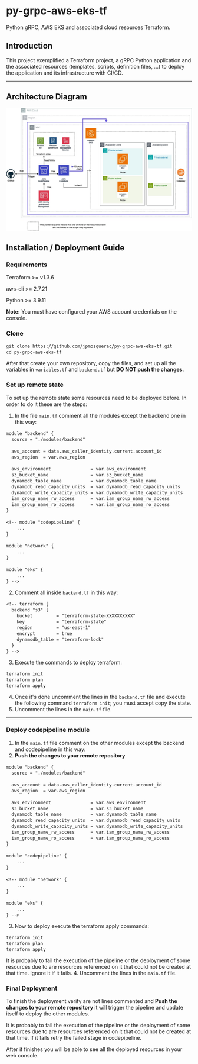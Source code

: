 # py-grpc-aws-eks-tf
Python gRPC, AWS EKS and associated cloud resources Terraform.

## Introduction

This project exemplified a Terraform project, a gRPC Python application and the associated resources (templates, scripts, definition files, ...) to deploy the application and its infrastructure with CI/CD.

---

## Architecture Diagram
![Architecture Diagram](./docs/arch_diagram.jpg)

## Installation / Deployment Guide

### Requirements
Terraform >= v1.3.6

aws-cli >= 2.7.21

Python >= 3.9.11

**Note:** You must have configured your AWS account credentials on the console.

### Clone
```
git clone https://github.com/jpmosquerac/py-grpc-aws-eks-tf.git
cd py-grpc-aws-eks-tf
```
After that create your own repository, copy the files, and set up all the variables in `variables.tf` and `backend.tf` but **DO NOT push the changes**.

### Set up remote state
To set up the remote state some resources need to be deployed before. In order to do it these are the steps:
1. In the file `main.tf` comment all the modules except the backend one in this way:
```
module "backend" {
  source = "./modules/backend"

  aws_account = data.aws_caller_identity.current.account_id
  aws_region  = var.aws_region

  aws_environment               = var.aws_environment
  s3_bucket_name                = var.s3_bucket_name
  dynamodb_table_name           = var.dynamodb_table_name
  dynamodb_read_capacity_units  = var.dynamodb_read_capacity_units
  dynamodb_write_capacity_units = var.dynamodb_write_capacity_units
  iam_group_name_rw_access      = var.iam_group_name_rw_access
  iam_group_name_ro_access      = var.iam_group_name_ro_access
}

<!-- module "codepipeline" {
    ...
}

module "network" {
    ...
}

module "eks" {
    ...
} -->
```
2. Comment all inside `backend.tf` in this way: 
```
<!-- terraform {
  backend "s3" {
    bucket         = "terraform-state-XXXXXXXXXX"
    key            = "terraform-state"
    region         = "us-east-1"
    encrypt        = true
    dynamodb_table = "terraform-lock"
  }
} -->
```
3. Execute the commands to deploy terraform:
```
terraform init
terraform plan
terraform apply
```
4. Once it's done uncomment the lines in the `backend.tf` file and execute the following command `terraform init`; you must accept copy the state.
5. Uncomment the lines in the `main.tf` file.
---

### Deploy codepipeline module
1. In the `main.tf` file comment on the other modules except the backend and codepipeline in this way:
2. **Push the changes to your remote repository**
```
module "backend" {
  source = "./modules/backend"

  aws_account = data.aws_caller_identity.current.account_id
  aws_region  = var.aws_region

  aws_environment               = var.aws_environment
  s3_bucket_name                = var.s3_bucket_name
  dynamodb_table_name           = var.dynamodb_table_name
  dynamodb_read_capacity_units  = var.dynamodb_read_capacity_units
  dynamodb_write_capacity_units = var.dynamodb_write_capacity_units
  iam_group_name_rw_access      = var.iam_group_name_rw_access
  iam_group_name_ro_access      = var.iam_group_name_ro_access
}

module "codepipeline" {
    ...
}

<!-- module "network" {
    ...
}

module "eks" {
    ...
} -->
```
3. Now to deploy execute the terraform apply commands:
```
terraform init
terraform plan
terraform apply
```
It is probably to fail the execution of the pipeline or the deployment of some resources due to are resources referenced on it that could not be created at that time. Ignore it if it fails.
4. Uncomment the lines in the `main.tf` file.

### Final Deployment
To finish the deployment verify are not lines commented and **Push the changes to your remote repository** it will trigger the pipeline and update itself to deploy the other modules.

It is probably to fail the execution of the pipeline or the deployment of some resources due to are resources referenced on it that could not be created at that time. If it fails retry the failed stage in codepipeline.

After it finishes you will be able to see all the deployed resources in your web console.